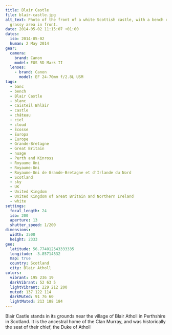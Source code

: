 ```yaml
---
title: Blair Castle
file: blair-castle.jpg
alt_text: Photo of the front of a white Scottish castle, with a bench on a
  grassy area in front.
date: 2014-05-02 11:15:07 +01:00
dates:
  iso: 2014-05-02
  human: 2 May 2014
gear:
  camera:
    brand: Canon
    model: EOS 5D Mark II
  lenses:
    - brand: Canon
      model: EF 24-70mm f/2.8L USM
tags:
  - banc
  - bench
  - Blair Castle
  - blanc
  - Caisteil Bhlàir
  - castle
  - château
  - ciel
  - cloud
  - Écosse
  - Europa
  - Europe
  - Grande-Bretagne
  - Great Britain
  - nuage
  - Perth and Kinross
  - Royaume Uni
  - Royaume-Uni
  - Royaume-Uni de Grande-Bretagne et d'Irlande du Nord
  - Scotland
  - sky
  - UK
  - United Kingdom
  - United Kingdom of Great Britain and Northern Ireland
  - white
settings:
  focal_length: 24
  iso: 200
  aperture: 13
  shutter_speed: 1/200
dimensions:
  width: 3500
  height: 2333
geo:
  latitude: 56.774012543333335
  longitude: -3.85714532
  map: true
  country: Scotland
  city: Blair Atholl
colors:
  vibrant: 195 236 19
  darkVibrant: 52 63 5
  lightVibrant: 229 212 200
  muted: 137 122 114
  darkMuted: 91 76 60
  lightMuted: 213 188 184
---
```


Blair Castle stands in its grounds near the village of Blair Atholl in Perthshire in Scotland. It is the ancestral home of the Clan Murray, and was historically the seat of their chief, the Duke of Atholl
